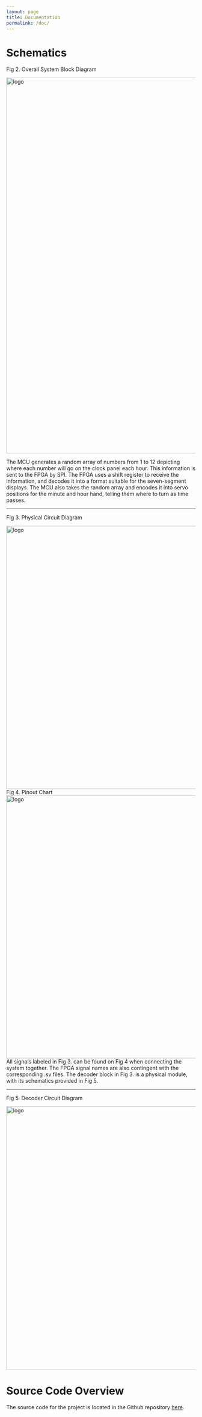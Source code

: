 ```yaml
---
layout: page
title: Documentation
permalink: /doc/
---
```


# Schematics
<!-- Include images of the schematics for your system. They should follow best practices for schematic drawings with all parts and pins clearly labeled. You may draw your schematics either with a software tool or neatly by hand. -->


Fig 2. Overall System Block Diagram
<div style="text-align: left">
  <img src="../assets/schematics/BlockDiagram.png" alt="logo" width="1000" />
</div>




The MCU generates a random array of numbers from 1 to 12 depicting where each number will go on the clock panel each hour. This information is sent to the FPGA by SPI. The FPGA uses a shift register to receive the information, and decodes it into a format suitable for the seven-segment displays. The MCU also takes the random array and encodes it into servo positions for the minute and hour hand, telling them where to turn as time passes. 
***
Fig 3. Physical Circuit Diagram 
<div style="text-align: left">
  <img src="./assets/schematics/PhysicalCircuit.png" alt="logo" width="700" />
</div>
Fig 4. Pinout Chart
<div style="text-align: left">
  <img src="../assets/schematics/Pinout.png" alt="logo" width="700" />
</div>
All signals labeled in Fig 3. can be found on Fig 4 when connecting the system together. The FPGA signal names are also contingent with the corresponding .sv files. The decoder block in Fig 3. is a physical module, with its schematics provided in Fig 5. 

***
Fig 5. Decoder Circuit Diagram
<div style="text-align: left">
  <img src="../assets/schematics/Decoder.png" alt="logo" width="700" />
</div>




# Source Code Overview
<!-- This section should include information to describe the organization of the code base and highlight how the code connects. -->

The source code for the project is located in the Github repository [here](https://github.com/joshbrake/example-project-portfolio/tree/main/src).






